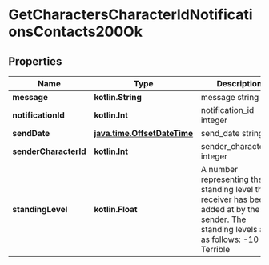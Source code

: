 
# GetCharactersCharacterIdNotificationsContacts200Ok

## Properties
Name | Type | Description | Notes
------------ | ------------- | ------------- | -------------
**message** | **kotlin.String** | message string | 
**notificationId** | **kotlin.Int** | notification_id integer | 
**sendDate** | [**java.time.OffsetDateTime**](java.time.OffsetDateTime.md) | send_date string | 
**senderCharacterId** | **kotlin.Int** | sender_character_id integer | 
**standingLevel** | **kotlin.Float** | A number representing the standing level the receiver has been added at by the sender. The standing levels are as follows: -10 -&gt; Terrible | -5 -&gt; Bad |  0 -&gt; Neutral |  5 -&gt; Good |  10 -&gt; Excellent | 



